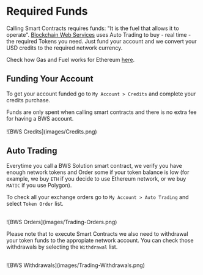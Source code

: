 
# Required Funds

Calling Smart Contracts requires funds: "It is the fuel that allows it to operate". [Blockchain Web Services](https://www.bws.ninja) uses Auto Trading to buy - real time - the required Tokens you need. Just fund your account and we convert your USD credits to the required network currency.

<aside class="notice">
Check how Gas and Fuel works for Ethereum <a href="https://ethereum.org/en/developers/docs/gas/" target="_blank">here</a>.
</aside>

## Funding Your Account

To get your account funded go to `My Account > Credits` and complete your credits purchase.

<aside class="warning">
Funds are only spent when calling smart contracts and there is no extra fee for having a BWS account.
</aside>

<br/>
![BWS Credits](images/Credits.png)



## Auto Trading

Everytime you call a BWS Solution smart contract, we verify you have enough network tokens and Order some if your token balance is low (for example, we buy `ETH` if you decide to use Ethereum network, or we buy `MATIC` if you use Polygon).

To check all your exchange orders go to `My Account > Auto Trading` and select `Token Order` list.

<br/>
![BWS Orders](images/Trading-Orders.png)

Please note that to execute Smart Contracts we also need to withdrawal your token funds to the appropiate network account. You can check those withdrawals by selecting the `Withdrawal` list.

<br/>
![BWS Withdrawals](images/Trading-Withdrawals.png)

